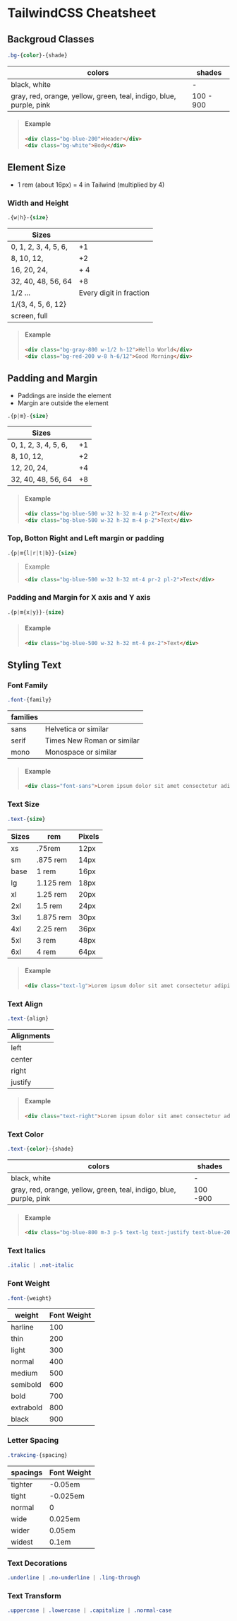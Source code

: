 # TailwindCSS Cheatsheet

## Backgroud Classes

```css
.bg-{color}-{shade}
```
| colors | shades |
| ---- | ----- |
| black, white | - |
| gray, red, orange, yellow, green, teal, indigo, blue, purple, pink | 100 - 900 |

> #### Example
> ```html
> <div class="bg-blue-200">Header</div>
> <div class="bg-white">Body</div>
> ```

## Element Size
* 1 rem (about 16px) = 4 in Tailwind (multiplied by 4)

### Width and Height
```css
.{w|h}-{size}
```
| Sizes | |
| ----- | ----- |
| 0, 1, 2, 3, 4, 5, 6, | +1 |
| 8, 10, 12, | +2 |
| 16, 20, 24, | + 4 |
| 32, 40, 48, 56, 64 | +8 |
| 1/2 ... | Every digit in fraction
| 1/{3, 4, 5, 6, 12} | |
| screen, full | |

> #### Example
> ```html
> <div class="bg-gray-800 w-1/2 h-12">Hello World</div>
> <div class="bg-red-200 w-8 h-6/12">Good Morning</div>
> ```

## Padding and Margin

* Paddings are inside the element
* Margin are outside the element

```css
.{p|m}-{size}
```
| Sizes | |
| ----- | ----- |
| 0, 1, 2, 3, 4, 5, 6, | +1 |
| 8, 10, 12, | +2 |
| 12, 20, 24, | +4 |
| 32, 40, 48, 56, 64 | +8 |

> #### Example
> ```html
> <div class="bg-blue-500 w-32 h-32 m-4 p-2">Text</div>
> <div class="bg-blue-500 w-32 h-32 m-4 p-2">Text</div>
> ```

### Top, Botton Right and Left margin or padding
```css
.{p|m{l|r|t|b}}-{size}
```

> Example
> ```html
> <div class="bg-blue-500 w-32 h-32 mt-4 pr-2 pl-2">Text</div>
> ```

### Padding and Margin for X axis and Y axis
```css
.{p|m{x|y}}-{size}
```

> #### Example
> ```html
> <div class="bg-blue-500 w-32 h-32 mt-4 px-2">Text</div>
> ```

## Styling Text

### Font Family
```css
.font-{family}
```

| families | |
| ----- | ----- |
| sans | Helvetica or similar |
| serif | Times New Roman or similar | 
| mono | Monospace or similar |

> #### Example
> ```html
> <div class="font-sans">Lorem ipsum dolor sit amet consectetur adipisicing elit.</div>
> ```

### Text Size
```css
.text-{size}
```

| Sizes | rem | Pixels |
| ----- | ----- | ----- |
| xs | .75rem | 12px |
| sm | .875 rem | 14px |
| base | 1 rem | 16px |
| lg | 1.125 rem | 18px |
| xl | 1.25 rem | 20px |
| 2xl | 1.5 rem | 24px |
| 3xl | 1.875 rem | 30px |
| 4xl | 2.25 rem | 36px |
| 5xl | 3 rem | 48px |
| 6xl | 4 rem | 64px |

> #### Example
> ```html
> <div class="text-lg">Lorem ipsum dolor sit amet consectetur adipisicing elit.</div>
> ```

### Text Align
```css
.text-{align}
```

| Alignments |
| ----- |
| left | 
| center |
| right | 
| justify |

> #### Example
> ```html
> <div class="text-right">Lorem ipsum dolor sit amet consectetur adipisicing elit.</div>
> ```

### Text Color
```css
.text-{color}-{shade}
```

| colors | shades |
| ----- | ----- |
| black, white | - |
| gray, red, orange, yellow, green, teal, indigo, blue, purple, pink | 100 -900 |

> #### Example
> ```html
> <div class="bg-blue-800 m-3 p-5 text-lg text-justify text-blue-200">Lorem ipsum dolor sit amet consectetur adipisicing elit.</div>
> ```

### Text Italics
```css
.italic | .not-italic
```

### Font Weight
```css
.font-{weight}
```

| weight | Font Weight |
| ----- | ----- |
| harline | 100|
| thin | 200 |
| light | 300 |
| normal | 400 |
| medium | 500 |
| semibold | 600 |
| bold | 700 |
| extrabold | 800 |
| black | 900 |

### Letter Spacing
```css
.trakcing-{spacing}
```

| spacings | Font Weight |
| ----- | ----- |
| tighter | -0.05em |
| tight | -0.025em |
| normal | 0 |
| wide | 0.025em |
| wider | 0.05em |
| widest | 0.1em |

### Text Decorations
```css
.underline | .no-underline | .ling-through
```

### Text Transform
```css
.uppercase | .lowercase | .capitalize | .normal-case
```
